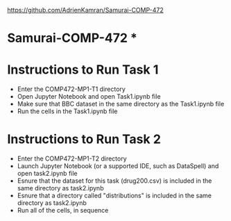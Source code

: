 https://github.com/AdrienKamran/Samurai-COMP-472
# Samurai-COMP-472 *

<h1> Instructions to Run Task 1 </h1>

<ul> 
  <li>Enter the COMP472-MP1-T1 directory</li>
  <li>Open Jupyter Notebook and open Task1.ipynb file </li>
  <li>Make sure that BBC dataset in the same directory as the Task1.ipynb file </li>
  <li>Run the cells in the Task1.ipynb file</li>
</ul>

<h1> Instructions to Run Task 2 </h1>

<ul>
  <li>Enter the COMP472-MP1-T2 directory</li>
  <li>Launch Jupyter Notebook (or a supported IDE, such as DataSpell) and open task2.ipynb file</li>
  <li>Esnure that the dataset for this task (drug200.csv) is included in the same directory as task2.ipynb</li>
  <li>Esnure that a directory called "distributions" is included in the same directory as task2.ipynb</li>
  <li>Run all of the cells, in sequence</li>
</ul>
